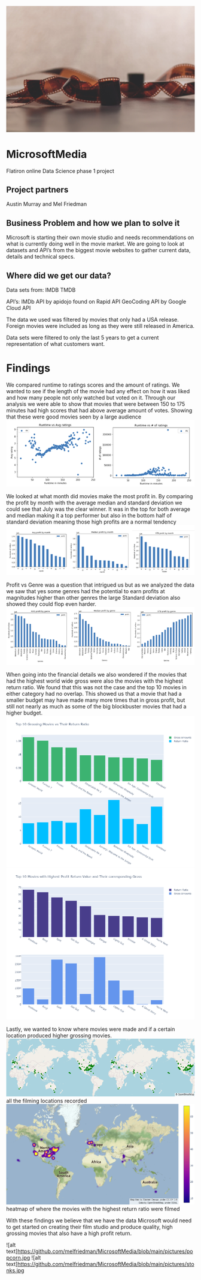 ![alt text](https://github.com/melfriedman/MicrosoftMedia/blob/main/pictures/film.jpg)

# MicrosoftMedia
Flatiron online Data Science phase 1 project

## Project partners
Austin Murray and Mel Friedman

## Business Problem and how we plan to solve it
Microsoft is starting their own movie studio and needs recommendations on what is currently doing well in the movie market. 
We are going to look at datasets and API’s from the biggest movie websites to gather current data, details and technical specs. 

## Where did we get our data?
Data sets from:
IMDB
TMDB

API’s:
IMDb API by apidojo found on Rapid API
GeoCoding API by Google Cloud API

The data we used was filtered by movies that only had a USA release. Foreign movies were included as long as they were still released in America. 

Data sets were filtered to only the last 5 years to get a current representation of what customers want.

# Findings
We compared runtime to ratings scores and the amount of ratings. We wanted to see if the length of the movie had any effect on how it was liked and how many people not only watched but voted on it.
Through our analysis we were able to show that movies that were between 150 to 175 minutes had high scores that had above average amount of votes. Showing that these were good movies seen by a large audience
![alt text](https://github.com/melfriedman/MicrosoftMedia/blob/main/pictures%20for%20readme/Runtime%20vs%20ratings.png)


We looked at what month did movies make the most profit in. By comparing the profit by month with the average median and standard deviation we could see that July was the clear winner. It was in the top for both average and median making it a top performer but also in the bottom half of standard deviation meaning those high profits are a normal tendency
![alt text](https://github.com/melfriedman/MicrosoftMedia/blob/main/pictures%20for%20readme/Profit%20vs%20Month.png)


Profit vs Genre was a question that intrigued us but as we analyzed the data we saw that yes some genres had the potential to earn profits at magnitudes higher than other genres the large Standard deviation also showed they could flop even harder.
![alt text](https://github.com/melfriedman/MicrosoftMedia/blob/main/pictures%20for%20readme/Profit%20vs%20Genre.png)

When going into the financial details we also wondered if the movies that had the highest world wide gross were also the movies with the highest return ratio. We found that this was not the case and the top 10 movies in either category had no overlap. This showed us that a movie that had a smaller budget may have made many more times that in gross profit, but still not nearly as much as some of the big blockbuster movies that had a higher budget.
![alt text](https://github.com/melfriedman/MicrosoftMedia/blob/main/visualizations/grossprofit.png) ![alt text](https://github.com/melfriedman/MicrosoftMedia/blob/main/visualizations/profitreturn.png)

Lastly, we wanted to know where movies were made and if a certain location produced higher grossing movies. ![alt text](https://github.com/melfriedman/MicrosoftMedia/blob/main/visualizations/world%20map.png) all the filming locations recorded
![alt text](https://github.com/melfriedman/MicrosoftMedia/blob/main/visualizations/heatmap.png) heatmap of where the movies with the highest return ratio were filmed

With these findings we believe that we have the data Microsoft would need to get started on creating their film studio and produce quality, high grossing movies that also have a high profit return.

![alt text]https://github.com/melfriedman/MicrosoftMedia/blob/main/pictures/popcorn.jpg ![alt text]https://github.com/melfriedman/MicrosoftMedia/blob/main/pictures/stonks.jpg

